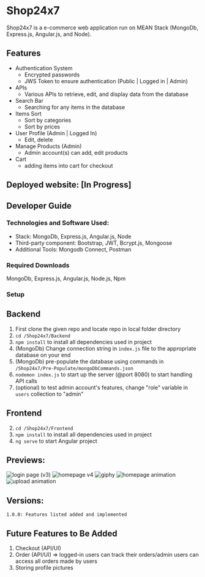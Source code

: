 # Shop24x7

Shop24x7 is a e-commerce web application run on MEAN Stack (MongoDb, Express.js, Angular.js, and Node).

## Features

* Authentication System
  * Encrypted passwords
  * JWS Token to ensure authentication (Public | Logged in | Admin) 
* APIs
  * Various APIs to retrieve, edit, and display data from the database
* Search Bar
  * Searching for any items in the database
* Items Sort
  * Sort by categories
  * Sort by prices
* User Profile (Admin | Logged In)
  * Edit, delete 
* Manage Products (Admin)
  * Admin account(s) can add, edit products 
* Cart
  * adding items into cart for checkout 
   
## Deployed website: [In Progress]

## Developer Guide

### Technologies and Software Used:

* Stack: MongoDb, Express.js, Angular.js, Node
* Third-party component: Bootstrap, JWT, Bcrypt.js, Mongoose
* Additional Tools: Mongodb Connect, Postman

### Required Downloads

MongoDb, Express.js, Angular.js, Node.js, Npm

### Setup 

## Backend
1. First clone the given repo and locate repo in local folder directory
2. `cd /Shop24x7/Backend`
3. `npm install` to install all dependencies used in project
4. (MongoDb) Change connection string in `index.js` file to the appropriate database on your end
5. (MongoDb) pre-populate the database using commands in `/Shop24x7/Pre-Populate/mongoDbCommands.json` 
6. `nodemon index.js` to start up the server (@port 8080) to start handling API calls
7. (optional) to test admin account's features, change "role" variable in `users` collection to "admin"

## Frontend
2. `cd /Shop24x7/Frontend`
3. `npm install` to install all dependencies used in project
5. `ng serve` to start Angular project

## Previews:
![login page (v3)](https://user-images.githubusercontent.com/44854519/125171256-1039bd80-e168-11eb-895a-f933bd4a3095.png)
![homepage v4](https://user-images.githubusercontent.com/44854519/128401837-cb72e235-de39-43de-acf3-8bce4694f084.png)
![giphy](https://user-images.githubusercontent.com/44854519/125171100-3579fc00-e167-11eb-83f3-cb42ab29d202.gif)
![homepage animation](https://user-images.githubusercontent.com/44854519/125171106-40349100-e167-11eb-9552-85ed6aff4366.gif)
![upload animation](https://user-images.githubusercontent.com/44854519/125171111-4a568f80-e167-11eb-99db-e0a743ae7d29.gif)

## Versions:
    1.0.0: Features listed added and implemented
    
## Future Features to Be Added
1. Checkout (API/UI)
2. Order (API/UI) => logged-in users can track their orders/admin users can access all orders made by users
3. Storing profile pictures
    
